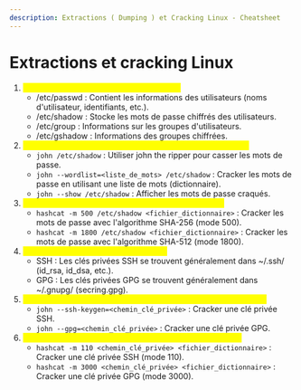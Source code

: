 ```yaml
---
description: Extractions ( Dumping ) et Cracking Linux - Cheatsheet
---
```


# Extractions et cracking Linux

1. <mark style="color:yellow;">Récupération des mots de passe stockés :</mark>
   * /etc/passwd : Contient les informations des utilisateurs (noms d'utilisateur, identifiants, etc.).
   * /etc/shadow : Stocke les mots de passe chiffrés des utilisateurs.
   * /etc/group : Informations sur les groupes d'utilisateurs.
   * /etc/gshadow : Informations des groupes chiffrées.
2. <mark style="color:yellow;">Utilisation de john the ripper pour casser les mots de passe :</mark>
   * `john /etc/shadow` : Utiliser john the ripper pour casser les mots de passe.
   * `john --wordlist=<liste_de_mots> /etc/shadow` : Cracker les mots de passe en utilisant une liste de mots (dictionnaire).
   * `john --show /etc/shadow` : Afficher les mots de passe craqués.
3. <mark style="color:yellow;">Utilisation de hashcat pour casser les mots de passe :</mark>
   * `hashcat -m 500 /etc/shadow <fichier_dictionnaire>` : Cracker les mots de passe avec l'algorithme SHA-256 (mode 500).
   * `hashcat -m 1800 /etc/shadow <fichier_dictionnaire>` : Cracker les mots de passe avec l'algorithme SHA-512 (mode 1800).
4. <mark style="color:yellow;">Récupération des clés de chiffrement :</mark>
   * SSH : Les clés privées SSH se trouvent généralement dans \~/.ssh/ (id\_rsa, id\_dsa, etc.).
   * GPG : Les clés privées GPG se trouvent généralement dans \~/.gnupg/ (secring.gpg).
5. <mark style="color:yellow;">Utilisation de john the ripper pour casser les clés de chiffrement :</mark>
   * `john --ssh-keygen=<chemin_clé_privée>` : Cracker une clé privée SSH.
   * `john --gpg=<chemin_clé_privée>` : Cracker une clé privée GPG.
6. <mark style="color:yellow;">Utilisation de hashcat pour casser les clés de chiffrement :</mark>
   * `hashcat -m 110 <chemin_clé_privée> <fichier_dictionnaire>` : Cracker une clé privée SSH (mode 110).
   * `hashcat -m 3000 <chemin_clé_privée> <fichier_dictionnaire>` : Cracker une clé privée GPG (mode 3000).
